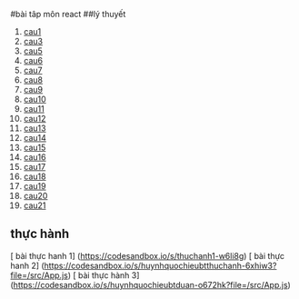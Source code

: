 #bài tâp môn react
##lý thuyết
1. [cau1](https://codepen.io/Quc-Hiu-the-styleful/pen/VwdEyq)
2. [cau3](https://codepen.io/Quc-Hiu-the-styleful/pen/xxzyYZW)
3. [cau5](https://codepen.io/Quc-Hiu-the-styleful/pen/OJEBQNL)
4. [cau6](https://codepen.io/Quc-Hiu-the-styleful/pen/wvXYyGB)
5. [cau7](https://codesandbox.io/s/cau-7-bdszuf)
6. [cau8](https://codesandbox.io/s/cau-8-pgbeuz)
7. [cau9](https://codepen.io/Quc-Hiu-the-styleful/pen/BaVWNEq)
8. [cau10](https://codepen.io/Quc-Hiu-the-styleful/pen/dyKvGVx)
9. [cau11](https://codepen.io/Quc-Hiu-the-styleful/pen/JjZWaXa)
10. [cau12](https://codepen.io/Quc-Hiu-the-styleful/pen/qBKrMZJ)
12. [cau13](https://codepen.io/Quc-Hiu-the-styleful/pen/LYrWJNX)
13. [cau14](https://codepen.io/Quc-Hiu-the-styleful/pen/MWXpqev)
14. [cau15](https://codepen.io/Quc-Hiu-the-styleful/pen/ExRWeyL)
15. [cau16](https://codepen.io/Quc-Hiu-the-styleful/pen/NWzaYgX)
16. [cau17](https://codepen.io/Quc-Hiu-the-styleful/pen/KKeXewz)
17. [cau18](https://codepen.io/Quc-Hiu-the-styleful/pen/QWxmoKW)
18. [cau19](https://codesandbox.io/s/cau-19-z10elh)
19. [cau20](https://codesandbox.io/s/cau-20-2llotr)
20. [cau21](https://codesandbox.io/s/cau-21-ljx9vd)
## thực hành
[ bài thực hanh 1] (https://codesandbox.io/s/thuchanh1-w6li8g)
[ bài thực hanh 2] (https://codesandbox.io/s/huynhquochieubtthuchanh-6xhiw3?file=/src/App.js)
[ bài thực hành 3] (https://codesandbox.io/s/huynhquochieubtduan-o672hk?file=/src/App.js)
